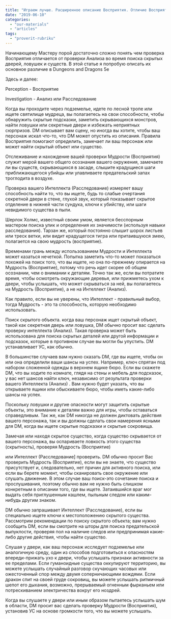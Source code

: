 ```yaml
---
title: "Играем лучше. Расширенное описание Восприятия. Отличие Восприятия от Расследования"
date: "2019-06-10"
categories: 
  - "our-materials"
  - "articles"
tags: 
  - "proverit-rubriku"
---
```


Начинающему Мастеру порой достаточно сложно понять чем проверка Восприятия отличается от проверки Анализа во время поиска скрытых дверей, ловушек и существ. В этой статье я попробую описать их основное различие в Dungeons and Dragons 5e

Здесь и далее:

Perception - Восприятие

Investigation - Анализ или Расследование  

Когда вы проходите через подземелье, идете по лесной тропе или ищете святилище мудреца, вы полагаетесь на свои способности, чтобы обнаружить скрытые подсказки, заметить скрывающихся монстров, найти ловушки или секретные двери и избежать неприятных сюрпризов. DM описывает вам сцену, но иногда вы хотите, чтобы ваш персонаж искал что-то, что DM может опустить из описания. Правила Восприятия помогают определить, замечает ли ваш персонаж или может найти скрытый объект или существо.

Отслеживание и нахождение вашей проверки Мудрости (Восприятия) служит мерой вашего общего осознания вашего окружения, замечаете ли вы существ, скрывающихся в засаде, слышите крадущиеся шаги приближающегося убийцы или улавливаете предательский запах троглодита в воздухе.

Проверка вашего Интеллекта (Расследование) измеряет вашу способность найти то, что вы ищете, будь то слабые очертания секретной двери в стене, глухой звук, который показывает скрытое отделение в нижней части сундука, ключи к убийству, или шаги невидимого существа в пыли.

Шерлок Холмс, известный своим умом, является бесспорным мастером поиска улик и определения их значимости (используя навыки расследования). Тарзан же, который постоянно слышит шорох листьев или треск ветки, или видит крадущегося тигра или притаившуюся змею, полагается на свою мудрость (восприятие).

Временами грань между использованием Мудрости и Интеллекта может казаться нечеткой. Попытка заметить что-то может показаться похожей на поиск того, что вы ищете, но она по-прежнему опирается на Мудрость (Восприятие), потому что речь идет скорее об общем осознании, чем о внимании к деталям. Точно так же, если вы потратите время, чтобы осмотреть окружающие деревья, или прижметесь ухом к двери, чтобы услышать, что может скрываться за ней, вы полагаетесь на Мудрость (Восприятие), а не на Интеллект (Анализ).

Как правило, если вы не уверены, что Интеллект - правильный выбор, тогда Мудрость - это та способность, которую необходимо использовать.

Поиск скрытого объекта. когда ваш персонаж ищет скрытый объект, такой как секретная дверь или ловушка, DM обычно просит вас сделать проверку интеллекта (Анализ). Такая проверка может быть использована для поиска скрытых деталей или другой информации и подсказок, которые в противном случае вы могли бы упустить. DM устанавливает УС, как обычно.

В большинстве случаев вам нужно сказать DM, где вы ищете, чтобы он или она определили ваши шансы на успех. Например, ключ спрятан под набором сложенной одежды в верхнем ящике бюро. Если вы скажете DM, что вы ходите по комнате, глядя на стены и мебель для подсказок, у вас нет шансов найти ключ, независимо от результата проверки вашего Интеллекта (Анализ) . Вам нужно будет указать, что вы открываете ящики или обыскиваете бюро, чтобы иметь какие-либо шансы на успех.

Поскольку ловушки и другие опасности могут защитить скрытые объекты, это внимание к деталям важно для игры, чтобы оставаться справедливым. Так же, как DM никогда не должен диктовать действия вашего персонажа, так и вы должны сделать свои намерения ясными для DM, когда вы ищете скрытые подсказки и скрытые сокровища.

Замечая или находя скрытое существо, когда существо скрывается от вашего персонажа, вы оспариваете ловкость этого существа (скрытность), проверяя Мудрость (Восприятие)

или Интеллект (Расследование\] проверить. DM обычно просит Вас проверить Мудрость (Восприятие), если вы не знаете, что существо присутствует и, следовательно, нет причин для активного поиска, или если вы берете момент, чтобы сканировать свое окружение или слушать движение. В этом случае ваш поиск-это сочетание поиска и прослушивания, поэтому обычно вам не нужно быть слишком конкретным в описании того, где вы ищете. Затаившийся враг мог выдать себя приглушенным кашлем, пыльным следом или каким-нибудь другим знаком.

DM обычно запрашивает Интеллект (Расследование), если вы специально ищете ключи к местоположению скрытого существа. Рассмотрим рекомендации по поиску скрытого объекта; вам нужно сообщить DM, если вы смотрите на шторы для поиска предательской выпуклости, проверяя пол на наличие следов или предпринимая какие-либо другие действия, чтобы найти существо.

Слушая у двери, как ваш персонаж исследует подземелье или аналогичную среду, один из способов подготовиться к опасностям впереди-прижать ухо к двери, чтобы услышать признаки активности за ее пределами. Если гуманоидные существа оккупируют территорию, вы можете услышать случайный разговор скучающих часовых или ожесточенный спор между двумя соперничающими вождями. Если дракон спит на своей груде сокровищ, вы можете услышать ритмичный шепот его дыхания, возможно, прерываемый огненным фырканьем или потрескиванием электричества вокруг его ноздрей.

Когда вы слушаете у двери или иным образом пытаетесь услышать шум в области, DM просит вас сделать проверку Мудрости (Восприятия), установив УС на основе громкости того, что вы можете услышать.

